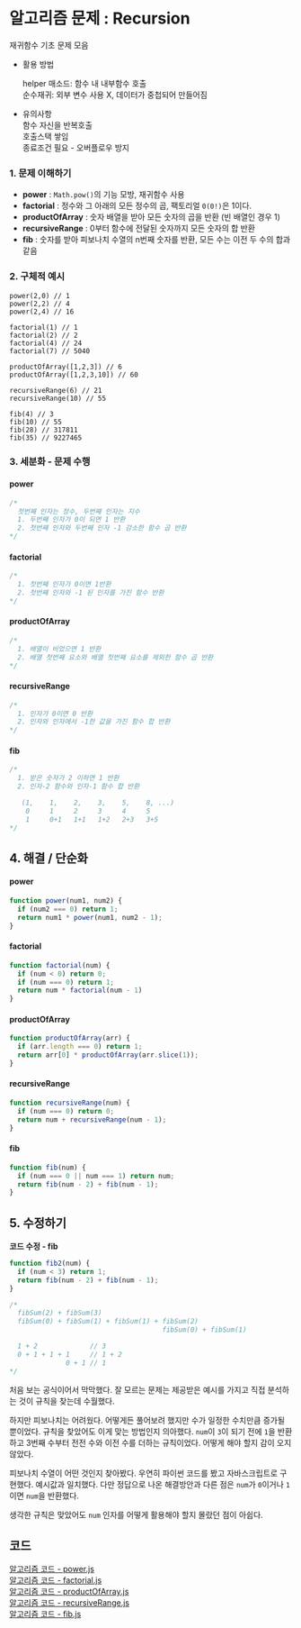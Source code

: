 # 알고리즘 문제 : Recursion
재귀함수 기초 문제 모음

- 활용 방법   
  
  helper 매소드: 함수 내 내부함수 호출   
  순수재귀: 외부 변수 사용 X, 데이터가 중첩되어 만들어짐

- 유의사항    
  함수 자신을 반복호출    
  호출스택 쌓임   
  종료조건 필요 - 오버플로우 방지

### 1. 문제 이해하기
- **power** : `Math.pow()`의 기능 모방, 재귀함수 사용
- **factorial** :   정수와 그 아래의 모든 정수의 곱, 팩토리얼 `0(0!)`은 1이다.
- **productOfArray** : 숫자 배열을 받아 모든 숫자의 곱을 반환 (빈 배열인 경우 1)
- **recursiveRange** : 0부터 함수에 전달된 숫자까지 모든 숫자의 합 반환
- **fib** : 숫자를 받아 피보나치 수열의 n번째 숫자를 반환, 모든 수는 이전 두 수의 합과 같음



### 2. 구체적 예시
```
power(2,0) // 1
power(2,2) // 4
power(2,4) // 16

factorial(1) // 1
factorial(2) // 2
factorial(4) // 24
factorial(7) // 5040

productOfArray([1,2,3]) // 6
productOfArray([1,2,3,10]) // 60

recursiveRange(6) // 21
recursiveRange(10) // 55 

fib(4) // 3
fib(10) // 55
fib(28) // 317811
fib(35) // 9227465
```

### 3. 세분화 - 문제 수행
#### power
```javascript
/*
  첫번째 인자는 정수, 두번째 인자는 지수
  1. 두번째 인자가 0이 되면 1 반환
  2. 첫번째 인자와 두번째 인자 -1 감소한 함수 곱 반환
*/
```
#### factorial
```javascript
/*
  1. 첫번째 인자가 0이면 1반환
  2. 첫번째 인자와 -1 된 인자를 가진 함수 반환
*/
```
#### productOfArray
```javascript
/*
  1. 배열이 비었으면 1 반환
  2. 배열 첫번째 요소와 배열 첫번째 요소를 제외한 함수 곱 반환
*/
```
#### recursiveRange
```javascript
/*
  1. 인자가 0이면 0 반환
  2. 인자와 인자에서 -1한 값을 가진 함수 합 반환
*/
```
#### fib
```javascript
/*
  1. 받은 숫자가 2 이하면 1 반환
  2. 인자-2 함수와 인자-1 함수 합 반환

   (1,    1,    2,    3,    5,    8, ...)
    0     1     2     3     4     5
    1     0+1   1+1   1+2   2+3   3+5
*/
```

## 4. 해결 / 단순화
#### power
```javascript
function power(num1, num2) {
  if (num2 === 0) return 1;
  return num1 * power(num1, num2 - 1);
}
```
#### factorial
```javascript
function factorial(num) {
  if (num < 0) return 0;
  if (num === 0) return 1;
  return num * factorial(num - 1)
}
```
#### productOfArray
```javascript
function productOfArray(arr) {
  if (arr.length === 0) return 1;
  return arr[0] * productOfArray(arr.slice(1));
}
```
#### recursiveRange
```javascript
function recursiveRange(num) {
  if (num === 0) return 0;
  return num + recursiveRange(num - 1);
}
```
#### fib
```javascript
function fib(num) {
  if (num === 0 || num === 1) return num;
  return fib(num - 2) + fib(num - 1);
}
```


## 5. 수정하기
**코드 수정 - fib**    
```javascript
function fib2(num) {
  if (num < 3) return 1;
  return fib(num - 2) + fib(num - 1);
}

/*
  fibSum(2) + fibSum(3)
  fibSum(0) + fibSum(1) + fibSum(1) + fibSum(2)
                                      fibSum(0) + fibSum(1)

  1 + 2             // 3
  0 + 1 + 1 + 1     // 1 + 2
              0 + 1 // 1
*/
```

처음 보는 공식이어서 막막했다. 잘 모르는 문제는 제공받은 예시를 가지고 직접 분석하는 것이 규칙을 찾는데 수월했다.     

하지만 피보나치는 어려웠다. 어떻게든 풀어보려 했지만 수가 일정한 수치만큼 증가될 뿐이었다. 규칙을 찾았어도 이게 맞는 방법인지 의아했다. `num`이 `3`이 되기 전에 `1`을 반환하고 3번째 수부터 전전 수와 이전 수를 더하는 규칙이었다. 어떻게 해야 할지 감이 오지 않았다.   

피보나치 수열이 어떤 것인지 찾아봤다. 우연히 파이썬 코드를 봤고 자바스크립트로 구현했다. 예시값과 일치했다. 다만 정답으로 나온 해결방안과 다른 점은 `num`가 `0`이거나 `1`이면 `num`을 반환했다. 

생각한 규칙은 맞았어도 `num` 인자를 어떻게 활용해야 할지 몰랐던 점이 아쉽다.

## 코드
[알고리즘 코드 - power.js](../../algorithm/problem/recursion/power.js)    
[알고리즘 코드 - factorial.js](../../algorithm/problem/recursion/factorial.js)    
[알고리즘 코드 - productOfArray.js](../../algorithm/problem/recursion/productOfArray.js)    
[알고리즘 코드 - recursiveRange.js](../../algorithm/problem/recursion/recursiveRange.js)    
[알고리즘 코드 - fib.js](../../algorithm/problem/recursion/fib.js)    